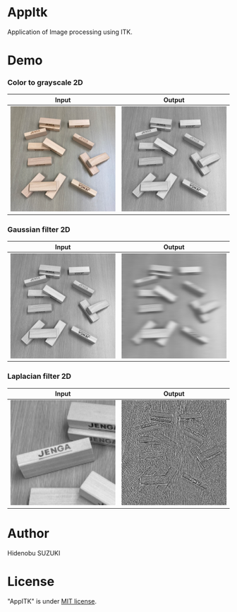 # AppItk

Application of Image processing using ITK.

# Demo
### Color to grayscale 2D
| Input | Output |
| ---- | ---- |
| <img src="https://github.com/Nobu575/AppITK/blob/main/jenga.png" width=240> | <img src="https://github.com/Nobu575/AppITK/blob/main/jenga_g.png" width=240> 
### Gaussian filter 2D
| Input | Output |
| ---- | ---- |
| <img src="https://github.com/Nobu575/AppITK/blob/main/jenga_g.png" width=240> | <img src="https://github.com/Nobu575/AppITK/blob/main/img/jenga_gauss.png" width=240> 
### Laplacian filter 2D
| Input | Output |
| ---- | ---- |
| <img src="https://github.com/Nobu575/AppITK/blob/main/jenga_g_150.png" width=240> | <img src="https://github.com/Nobu575/AppITK/blob/main/img/jenga_laplacian.png" width=240> 

# Author
Hidenobu SUZUKI

# License
"AppITK" is under [MIT license](https://en.wikipedia.org/wiki/MIT_License).
